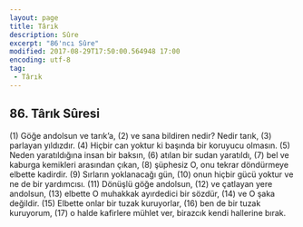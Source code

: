 ```yaml
---
layout: page
title: Târık
description: Sûre
excerpt: "86'ncı Sûre"
modified: 2017-08-29T17:50:00.564948 17:00
encoding: utf-8
tag: 
 - Târık
---
```


## 86. Târık Sûresi

(1) Göğe andolsun ve tarık’a,
(2) ve sana bildiren nedir? Nedir tarık,
(3) parlayan yıldızdır.
(4) Hiçbir can yoktur ki başında bir koruyucu olmasın.
(5) Neden yaratıldığına insan bir baksın,
(6) atılan bir sudan yaratıldı,
(7) bel ve kaburga kemikleri arasından çıkan,
(8) şüphesiz O, onu tekrar döndürmeye elbette kadirdir.
(9) Sırların yoklanacağı gün,
(10) onun hiçbir gücü yoktur ve ne de bir yardımcısı.
(11) Dönüşlü göğe andolsun,
(12) ve çatlayan yere andolsun, 
(13) elbette O muhakkak ayırdedici bir sözdür,
(14) ve O şaka değildir.
(15) Elbette onlar bir tuzak kuruyorlar,
(16) ben de bir tuzak kuruyorum, 
(17) o halde kafirlere mühlet ver, birazcık kendi hallerine bırak. 
